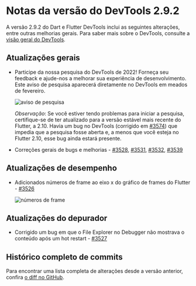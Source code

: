 # Notas da versão do DevTools 2.9.2

A versão 2.9.2 do Dart e Flutter DevTools inclui as seguintes alterações,
entre outras melhorias gerais. Para saber mais sobre o DevTools, consulte a
[visão geral do DevTools](https://docs.flutter.dev/tools/devtools).

## Atualizações gerais

* Participe da nossa pesquisa do DevTools de 2022! Forneça seu feedback e
  ajude-nos a melhorar sua experiência de desenvolvimento. Este aviso de
  pesquisa aparecerá diretamente no DevTools em meados de fevereiro.

  ![aviso de pesquisa](/tools/devtools/release-notes/images-2.9.2/image1.png
  "aviso_de_pesquisa")

  *Observação*: Se você estiver tendo problemas para iniciar a pesquisa,
  certifique-se de ter atualizado para a versão estável mais recente do
  Flutter, a 2.10. Havia um bug no DevTools (corrigido em
  [#3574](https://github.com/flutter/devtools/pull/3574)) que impedia
  que a pesquisa fosse aberta e, a menos que você esteja no Flutter 2.10,
  esse bug ainda estará presente.

* Correções gerais de bugs e melhorias -
  [#3528](https://github.com/flutter/devtools/pull/3528),
  [#3531](https://github.com/flutter/devtools/pull/3531),
  [#3532](https://github.com/flutter/devtools/pull/3532),
  [#3539](https://github.com/flutter/devtools/pull/3539)

## Atualizações de desempenho

* Adicionados números de frame ao eixo x do gráfico de frames do Flutter -
  [#3526](https://github.com/flutter/devtools/pull/3526)

  ![números de frame](/tools/devtools/release-notes/images-2.9.2/image2.png
  "números_de_frame")

## Atualizações do depurador

* Corrigido um bug em que o File Explorer no Debugger não mostrava o
  conteúdo após um hot restart -
  [#3527](https://github.com/flutter/devtools/pull/3527)

## Histórico completo de commits

Para encontrar uma lista completa de alterações desde a versão anterior,
confira
[o diff no GitHub](https://github.com/flutter/devtools/compare/v2.9.1...v2.9.2).
